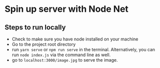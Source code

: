 # Spin up server with Node Net

## Steps to run locally
- Check to make sure you have node installed on your machine
- Go to the project root directory
- run `yarn serve` or `npm run serve` in the terminal. Alternatively, you can run `node index.js` via the command line as well.
- go to `localhost:3000/image.jpg` to serve the image.